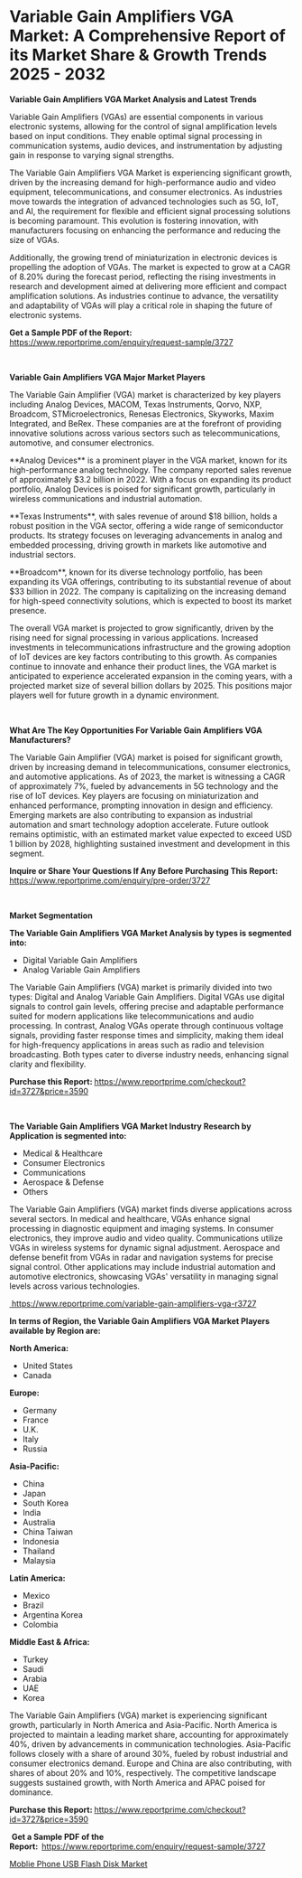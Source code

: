 <p><h1>Variable Gain Amplifiers VGA Market: A Comprehensive Report of its Market Share & Growth Trends 2025 - 2032</h1></p><p><strong>Variable Gain Amplifiers VGA Market Analysis and Latest Trends</strong></p>
<p><p>Variable Gain Amplifiers (VGAs) are essential components in various electronic systems, allowing for the control of signal amplification levels based on input conditions. They enable optimal signal processing in communication systems, audio devices, and instrumentation by adjusting gain in response to varying signal strengths.</p><p>The Variable Gain Amplifiers VGA Market is experiencing significant growth, driven by the increasing demand for high-performance audio and video equipment, telecommunications, and consumer electronics. As industries move towards the integration of advanced technologies such as 5G, IoT, and AI, the requirement for flexible and efficient signal processing solutions is becoming paramount. This evolution is fostering innovation, with manufacturers focusing on enhancing the performance and reducing the size of VGAs.</p><p>Additionally, the growing trend of miniaturization in electronic devices is propelling the adoption of VGAs. The market is expected to grow at a CAGR of 8.20% during the forecast period, reflecting the rising investments in research and development aimed at delivering more efficient and compact amplification solutions. As industries continue to advance, the versatility and adaptability of VGAs will play a critical role in shaping the future of electronic systems.</p></p>
<p><strong>Get a Sample PDF of the Report:&nbsp;</strong> <a href="https://www.reportprime.com/enquiry/request-sample/3727?utm_campaign=2988&utm_medium=2&utm_source=Github&utm_content=ia&utm_term=18032025&utm_id=variable-gain-amplifiers-vga">https://www.reportprime.com/enquiry/request-sample/3727</a></p>
<p>&nbsp;</p>
<p><strong>Variable Gain Amplifiers VGA Major Market Players</strong></p>
<p><p>The Variable Gain Amplifier (VGA) market is characterized by key players including Analog Devices, MACOM, Texas Instruments, Qorvo, NXP, Broadcom, STMicroelectronics, Renesas Electronics, Skyworks, Maxim Integrated, and BeRex. These companies are at the forefront of providing innovative solutions across various sectors such as telecommunications, automotive, and consumer electronics.</p><p>**Analog Devices** is a prominent player in the VGA market, known for its high-performance analog technology. The company reported sales revenue of approximately $3.2 billion in 2022. With a focus on expanding its product portfolio, Analog Devices is poised for significant growth, particularly in wireless communications and industrial automation.</p><p>**Texas Instruments**, with sales revenue of around $18 billion, holds a robust position in the VGA sector, offering a wide range of semiconductor products. Its strategy focuses on leveraging advancements in analog and embedded processing, driving growth in markets like automotive and industrial sectors.</p><p>**Broadcom**, known for its diverse technology portfolio, has been expanding its VGA offerings, contributing to its substantial revenue of about $33 billion in 2022. The company is capitalizing on the increasing demand for high-speed connectivity solutions, which is expected to boost its market presence.</p><p>The overall VGA market is projected to grow significantly, driven by the rising need for signal processing in various applications. Increased investments in telecommunications infrastructure and the growing adoption of IoT devices are key factors contributing to this growth. As companies continue to innovate and enhance their product lines, the VGA market is anticipated to experience accelerated expansion in the coming years, with a projected market size of several billion dollars by 2025. This positions major players well for future growth in a dynamic environment.</p></p>
<p>&nbsp;</p>
<p><strong>What Are The Key Opportunities For Variable Gain Amplifiers VGA Manufacturers?</strong></p>
<p><p>The Variable Gain Amplifier (VGA) market is poised for significant growth, driven by increasing demand in telecommunications, consumer electronics, and automotive applications. As of 2023, the market is witnessing a CAGR of approximately 7%, fueled by advancements in 5G technology and the rise of IoT devices. Key players are focusing on miniaturization and enhanced performance, prompting innovation in design and efficiency. Emerging markets are also contributing to expansion as industrial automation and smart technology adoption accelerate. Future outlook remains optimistic, with an estimated market value expected to exceed USD 1 billion by 2028, highlighting sustained investment and development in this segment.</p></p>
<p><strong>Inquire or Share Your Questions If Any Before Purchasing This Report:</strong> <a href="https://www.reportprime.com/enquiry/pre-order/3727?utm_campaign=2988&utm_medium=2&utm_source=Github&utm_content=ia&utm_term=18032025&utm_id=variable-gain-amplifiers-vga">https://www.reportprime.com/enquiry/pre-order/3727</a></p>
<p>&nbsp;</p>
<p><strong>Market Segmentation</strong></p>
<p><strong>The Variable Gain Amplifiers VGA Market Analysis by types is segmented into:</strong></p>
<p><ul><li>Digital Variable Gain Amplifiers</li><li>Analog Variable Gain Amplifiers</li></ul></p>
<p><p>The Variable Gain Amplifiers (VGA) market is primarily divided into two types: Digital and Analog Variable Gain Amplifiers. Digital VGAs use digital signals to control gain levels, offering precise and adaptable performance suited for modern applications like telecommunications and audio processing. In contrast, Analog VGAs operate through continuous voltage signals, providing faster response times and simplicity, making them ideal for high-frequency applications in areas such as radio and television broadcasting. Both types cater to diverse industry needs, enhancing signal clarity and flexibility.</p></p>
<p><strong>Purchase this Report:&nbsp;</strong><a href="https://www.reportprime.com/checkout?id=3727&price=3590&utm_campaign=2988&utm_medium=2&utm_source=Github&utm_content=ia&utm_term=18032025&utm_id=variable-gain-amplifiers-vga">https://www.reportprime.com/checkout?id=3727&price=3590</a></p>
<p>&nbsp;</p>
<p><strong>The Variable Gain Amplifiers VGA Market Industry Research by Application is segmented into:</strong></p>
<p><ul><li>Medical & Healthcare</li><li>Consumer Electronics</li><li>Communications</li><li>Aerospace & Defense</li><li>Others</li></ul></p>
<p><p>The Variable Gain Amplifiers (VGA) market finds diverse applications across several sectors. In medical and healthcare, VGAs enhance signal processing in diagnostic equipment and imaging systems. In consumer electronics, they improve audio and video quality. Communications utilize VGAs in wireless systems for dynamic signal adjustment. Aerospace and defense benefit from VGAs in radar and navigation systems for precise signal control. Other applications may include industrial automation and automotive electronics, showcasing VGAs' versatility in managing signal levels across various technologies.</p></p>
<p><a href="https://www.reportprime.com/variable-gain-amplifiers-vga-r3727?utm_campaign=2988&utm_medium=2&utm_source=Github&utm_content=ia&utm_term=18032025&utm_id=variable-gain-amplifiers-vga">&nbsp;https://www.reportprime.com/variable-gain-amplifiers-vga-r3727</a></p>
<p><strong>In terms of Region, the Variable Gain Amplifiers VGA Market Players available by Region are:</strong></p>
<p>
    <p> <strong> North America: </strong>
        <ul>
            <li>United States</li>
            <li>Canada</li>
        </ul>
        </p> 
    <p> <strong> Europe: </strong>
        <ul>
            <li>Germany</li>
            <li>France</li>
            <li>U.K.</li>
            <li>Italy</li>
            <li>Russia</li>
        </ul>
        </p> 
    <p> <strong> Asia-Pacific: </strong>
        <ul>
            <li>China</li>
            <li>Japan</li>
            <li>South Korea</li>
            <li>India</li>
            <li>Australia</li>
            <li>China Taiwan</li>
            <li>Indonesia</li>
            <li>Thailand</li>
            <li>Malaysia</li>
        </ul>
        </p> 
    <p> <strong> Latin America: </strong>
        <ul>
            <li>Mexico</li>
            <li>Brazil</li>
            <li>Argentina Korea</li>
            <li>Colombia</li>
        </ul>
        </p> 
    <p> <strong> Middle East & Africa: </strong>
        <ul>
            <li>Turkey</li>
            <li>Saudi</li>
            <li>Arabia</li>
            <li>UAE</li>
            <li>Korea</li>
        </ul>
    </p>
    </p>
<p><p>The Variable Gain Amplifiers (VGA) market is experiencing significant growth, particularly in North America and Asia-Pacific. North America is projected to maintain a leading market share, accounting for approximately 40%, driven by advancements in communication technologies. Asia-Pacific follows closely with a share of around 30%, fueled by robust industrial and consumer electronics demand. Europe and China are also contributing, with shares of about 20% and 10%, respectively. The competitive landscape suggests sustained growth, with North America and APAC poised for dominance.</p></p>
<p><strong>Purchase this Report: </strong><a href="https://www.reportprime.com/checkout?id=3727&price=3590&utm_campaign=2988&utm_medium=2&utm_source=Github&utm_content=ia&utm_term=18032025&utm_id=variable-gain-amplifiers-vga">https://www.reportprime.com/checkout?id=3727&price=3590</a></p>
<p>&nbsp;<strong>Get a Sample PDF of the Report:&nbsp;&nbsp;</strong><a href="https://www.reportprime.com/enquiry/request-sample/3727?utm_campaign=2988&utm_medium=2&utm_source=Github&utm_content=ia&utm_term=18032025&utm_id=variable-gain-amplifiers-vga">https://www.reportprime.com/enquiry/request-sample/3727</a></p>
<p><strong></strong></p>
<p><p><a href="https://github.com/akramisabtu/Market-Research-Report-List-1/blob/main/moblie-phone-usb-flash-disk-market.md?utm_campaign=2988&utm_medium=2&utm_source=Github&utm_content=ia&utm_term=18032025&utm_id=variable-gain-amplifiers-vga">Moblie Phone USB Flash Disk Market</a></p></p>